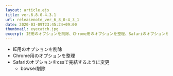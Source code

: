```yaml
---
layout: article.ejs
title: ver.6.8.0-4.3.1
url: releasenote_ver_6_8_0-4_3_1
date: 2020-03-09T23:45:24+09:00
thumbnail: eyecatch.jpg
excerpt: IE用のオプションを削除、Chrome用のオプションを整理、Safariのオプションをcssで完結するように変更
---
```


- IE用のオプションを削除
- Chrome用のオプションを整理
- Safariのオプションをcssで完結するように変更
    - bowser削除
